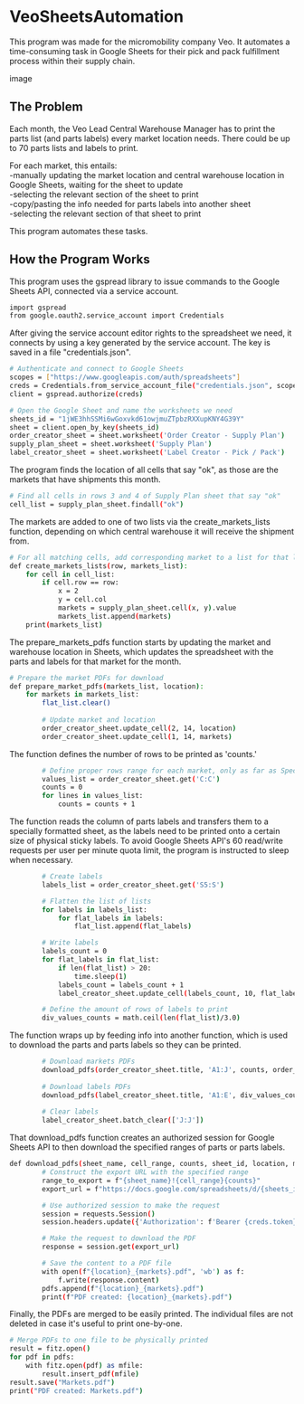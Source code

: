 # VeoSheetsAutomation

This program was made for the micromobility company Veo. It automates a time-consuming task in Google Sheets for their pick and pack fulfillment process within their supply chain.

image

## The Problem

Each month, the Veo Lead Central Warehouse Manager has to print the parts list (and parts labels) every market location needs. There could be up to 70 parts lists and labels to print.

For each market, this entails:  
-manually updating the market location and central warehouse location in Google Sheets, waiting for the sheet to update  
-selecting the relevant section of the sheet to print  
-copy/pasting the info needed for parts labels into another sheet  
-selecting the relevant section of that sheet to print 

This program automates these tasks.

## How the Program Works

This program uses the gspread library to issue commands to the Google Sheets API, connected via a service account.

```bash
import gspread
from google.oauth2.service_account import Credentials
```

After giving the service account editor rights to the spreadsheet we need, it connects by using a key generated by the service account. The key is saved in a file "credentials.json". 

```bash
# Authenticate and connect to Google Sheets
scopes = ["https://www.googleapis.com/auth/spreadsheets"]
creds = Credentials.from_service_account_file("credentials.json", scopes=scopes)
client = gspread.authorize(creds)

# Open the Google Sheet and name the worksheets we need
sheets_id = "1jWE3hhSSMi6wGoxvkd61owjmuZTpbzRXXupKNY4G39Y"
sheet = client.open_by_key(sheets_id)
order_creator_sheet = sheet.worksheet('Order Creator - Supply Plan')
supply_plan_sheet = sheet.worksheet('Supply Plan')
label_creator_sheet = sheet.worksheet('Label Creator - Pick / Pack')
```

The program finds the location of all cells that say "ok", as those are the markets that have shipments this month. 

```bash
# Find all cells in rows 3 and 4 of Supply Plan sheet that say "ok"
cell_list = supply_plan_sheet.findall("ok")
```

The markets are added to one of two lists via the create_markets_lists function, depending on which central warehouse it will receive the shipment from. 

```bash
# For all matching cells, add corresponding market to a list for that location
def create_markets_lists(row, markets_list):
    for cell in cell_list:
        if cell.row == row:
            x = 2
            y = cell.col
            markets = supply_plan_sheet.cell(x, y).value
            markets_list.append(markets)
    print(markets_list)
```
The prepare_markets_pdfs function starts by updating the market and warehouse location in Sheets, which updates the spreadsheet with the parts and labels for that market for the month.

```bash
# Prepare the market PDFs for download
def prepare_market_pdfs(markets_list, location):
    for markets in markets_list:
        flat_list.clear()
        
        # Update market and location
        order_creator_sheet.update_cell(2, 14, location)
        order_creator_sheet.update_cell(1, 14, markets)
```
The function defines the number of rows to be printed as 'counts.'

```bash
        # Define proper rows range for each market, only as far as Special Requests that actually have contents
        values_list = order_creator_sheet.get('C:C')
        counts = 0
        for lines in values_list:
            counts = counts + 1
```
The function reads the column of parts labels and transfers them to a specially formatted sheet, as the labels need to be printed onto a certain size of physical sticky labels. To avoid Google Sheets API's 60 read/write requests per user per minute quota limit, the program is instructed to sleep when necessary.

```bash
        # Create labels
        labels_list = order_creator_sheet.get('S5:S')

        # Flatten the list of lists    
        for labels in labels_list:   
            for flat_labels in labels:
                flat_list.append(flat_labels)

        # Write labels
        labels_count = 0
        for flat_labels in flat_list:    
            if len(flat_list) > 20:
                time.sleep(1)
            labels_count = labels_count + 1
            label_creator_sheet.update_cell(labels_count, 10, flat_labels)

        # Define the amount of rows of labels to print
        div_values_counts = math.ceil(len(flat_list)/3.0)
```

The function wraps up by feeding info into another function, which is used to download the parts and parts labels so they can be printed.

```bash
        # Download markets PDFs
        download_pdfs(order_creator_sheet.title, 'A1:J', counts, order_creator_sheet.id, location, markets)
        
        # Download labels PDFs
        download_pdfs(label_creator_sheet.title, 'A1:E', div_values_counts, label_creator_sheet.id, location, f'{markets}_labels')
        
        # Clear labels
        label_creator_sheet.batch_clear(['J:J'])
```

That download_pdfs function creates an authorized session for Google Sheets API to then download the specified ranges of parts or parts labels.

```bash
def download_pdfs(sheet_name, cell_range, counts, sheet_id, location, markets):
        # Construct the export URL with the specified range
        range_to_export = f"{sheet_name}!{cell_range}{counts}"
        export_url = f"https://docs.google.com/spreadsheets/d/{sheets_id}/export?format=pdf&gid={sheet_id}&range={range_to_export}"

        # Use authorized session to make the request
        session = requests.Session()
        session.headers.update({'Authorization': f'Bearer {creds.token}'})

        # Make the request to download the PDF
        response = session.get(export_url)

        # Save the content to a PDF file
        with open(f"{location}_{markets}.pdf", 'wb') as f:
            f.write(response.content) 
        pdfs.append(f"{location}_{markets}.pdf")
        print(f"PDF created: {location}_{markets}.pdf")
```

Finally, the PDFs are merged to be easily printed. The individual files are not deleted in case it's useful to print one-by-one.

```bash
# Merge PDFs to one file to be physically printed
result = fitz.open()
for pdf in pdfs:
    with fitz.open(pdf) as mfile:
        result.insert_pdf(mfile)    
result.save("Markets.pdf")
print("PDF created: Markets.pdf")
```
